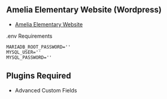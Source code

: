 ## Amelia Elementary Website (Wordpress)
- [Amelia Elementary Website](https://amelia.provo.edu/)


.env Requirements
```
MARIADB_ROOT_PASSWORD=''
MYSQL_USER=''
MYSQL_PASSWORD=''
```

## Plugins Required
- Advanced Custom Fields